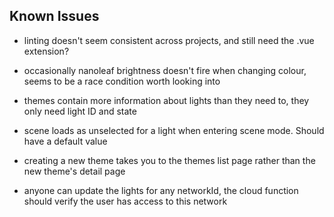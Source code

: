 ## Known Issues

- linting doesn't seem consistent across projects, and still need the .vue extension?

- occasionally nanoleaf brightness doesn't fire when changing colour, seems to be a race condition worth looking into

- themes contain more information about lights than they need to, they only need light ID and state

- scene loads as unselected for a light when entering scene mode. Should have a default value

- creating a new theme takes you to the themes list page rather than the new theme's detail page

- anyone can update the lights for any networkId, the cloud function should verify the user has access to this network
